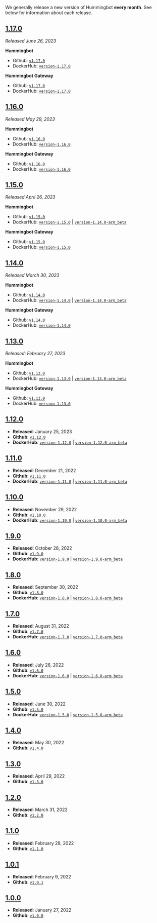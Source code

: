 We generally release a new version of Hummingbot **every month**. See below for information about each release.
## [1.17.0](./1.17.0/)

*Released June 26, 2023*

**Hummingbot**

* Github: [`v1.17.0`](https://github.com/hummingbot/hummingbot/releases/tag/v1.17.0)
* DockerHub: [`version-1.17.0`](https://hub.docker.com/r/hummingbot/hummingbot/tags?name=version-1.17.0) 

**Hummingbot Gateway**

* Github: [`v1.17.0`](https://github.com/hummingbot/gateway/releases/tag/v1.17.0)
* DockerHub: [`version-1.17.0`](https://hub.docker.com/r/hummingbot/gateway/tags?name=version-1.17.0)


## [1.16.0](./1.16.0/)

*Released May 29, 2023*

**Hummingbot**

* Github: [`v1.16.0`](https://github.com/hummingbot/hummingbot/releases/tag/v1.16.0)
* DockerHub: [`version-1.16.0`](https://hub.docker.com/r/hummingbot/hummingbot/tags?name=version-1.16.0) 

**Hummingbot Gateway**

* Github: [`v1.16.0`](https://github.com/hummingbot/gateway/releases/tag/v1.16.0)
* DockerHub: [`version-1.16.0`](https://hub.docker.com/r/hummingbot/gateway/tags?name=version-1.16.0)


## [1.15.0](./1.15.0/)

*Released April 26, 2023*

**Hummingbot**

* Github: [`v1.15.0`](https://github.com/hummingbot/hummingbot/releases/tag/v1.15.0)
* DockerHub: [`version-1.15.0`](https://hub.docker.com/r/hummingbot/hummingbot/tags?name=version-1.15.0) | [`version-1.14.0-arm_beta`](https://hub.docker.com/r/hummingbot/hummingbot/tags?name=version-1.15.0-arm)

**Hummingbot Gateway**

* Github: [`v1.15.0`](https://github.com/hummingbot/gateway/releases/tag/v1.15.0)
* DockerHub: [`version-1.15.0`](https://hub.docker.com/r/hummingbot/gateway/tags?name=version-1.15.0)

## [1.14.0](./1.14.0/)

*Released March 30, 2023*

**Hummingbot**

* Github: [`v1.14.0`](https://github.com/hummingbot/hummingbot/releases/tag/v1.14.0)
* DockerHub: [`version-1.14.0`](https://hub.docker.com/r/hummingbot/hummingbot/tags?name=version-1.14.0) | [`version-1.14.0-arm_beta`](https://hub.docker.com/r/hummingbot/hummingbot/tags?name=version-1.14.0-arm)

**Hummingbot Gateway**

* Github: [`v1.14.0`](https://github.com/hummingbot/gateway/releases/tag/v.1.14.0)
* DockerHub: [`version-1.14.0`](https://hub.docker.com/r/hummingbot/gateway/tags?name=version-1.14.0)

## [1.13.0](./1.13.0/)

*Released: February 27, 2023*

**Hummingbot**

* Github: [`v1.13.0`](https://github.com/hummingbot/hummingbot/releases/tag/v1.13.0)
* DockerHub: [`version-1.13.0`](https://hub.docker.com/r/hummingbot/hummingbot/tags?name=version-1.13.0) | [`version-1.13.0-arm_beta`](https://hub.docker.com/r/hummingbot/hummingbot/tags?name=version-1.13.0-arm)

**Hummingbot Gateway**

* Github: [`v1.13.0`](https://github.com/hummingbot/gateway/releases/tag/v1.13.0)
* DockerHub: [`version-1.13.0`](https://hub.docker.com/r/hummingbot/gateway/tags?name=version-1.13.0)

## [1.12.0](./1.12.0/)

* **Released**: January 25, 2023
* **Github**: [`v1.12.0`](https://github.com/hummingbot/hummingbot/releases/tag/v1.12.0)
* **DockerHub**: [`version-1.12.0`](https://hub.docker.com/r/hummingbot/hummingbot/tags?name=version-1.12.0) | [`version-1.12.0-arm_beta`](https://hub.docker.com/r/hummingbot/hummingbot/tags?name=version-1.12.0-arm)

## [1.11.0](./1.11.0/)

* **Released**: December 21, 2022
* **Github**: [`v1.11.0`](https://github.com/hummingbot/hummingbot/releases/tag/v1.11.0)
* **DockerHub**: [`version-1.11.0`](https://hub.docker.com/r/hummingbot/hummingbot/tags?name=version-1.11.0) | [`version-1.11.0-arm_beta`](https://hub.docker.com/r/hummingbot/hummingbot/tags?name=version-1.11.0-arm)

## [1.10.0](./1.10.0/)

* **Released**: November 29, 2022
* **Github**: [`v1.10.0`](https://github.com/hummingbot/hummingbot/releases/tag/v1.10.0)
* **DockerHub**: [`version-1.10.0`](https://hub.docker.com/r/hummingbot/hummingbot/tags?name=version-1.10.0) | [`version-1.10.0-arm_beta`](https://hub.docker.com/r/hummingbot/hummingbot/tags?name=version-1.10.0-arm)

## [1.9.0](./1.9.0/)

* **Released**: October 28, 2022
* **Github**: [`v1.9.0`](https://github.com/hummingbot/hummingbot/releases/tag/1.9.0)
* **DockerHub**: [`version-1.9.0`](https://hub.docker.com/r/hummingbot/hummingbot/tags?name=version-1.9.0) | [`version-1.9.0-arm_beta`](https://hub.docker.com/r/hummingbot/hummingbot/tags?name=version-1.9.0-arm)

## [1.8.0](./1.8.0/)

* **Released**: September 30, 2022
* **Github**: [`v1.8.0`](https://github.com/hummingbot/hummingbot/releases/tag/v1.8.0)
* **DockerHub**: [`version-1.8.0`](https://hub.docker.com/layers/hummingbot/hummingbot/version-1.8.0/images/sha256-adf16303dff6d662b8de08fe745d183e363fb53ec6eac6b929981ec2c2067684?context=explore) | [`version-1.8.0-arm_beta`](https://hub.docker.com/layers/hummingbot/hummingbot/version-1.8.0-arm_beta/images/sha256-d8998a814bdc3c264a2329d5d49b7fa8b7e9cd0edaf07a5e845ad2ae79278e34?context=explore)

## [1.7.0](./1.7.0/)

* **Released**: August 31, 2022
* **Github**: [`v1.7.0`](https://github.com/hummingbot/hummingbot/releases/tag/v1.7.0)
* **DockerHub**: [`version-1.7.0`](https://hub.docker.com/layers/hummingbot/hummingbot/version-1.7.0/images/sha256-adf16303dff6d662b8de08fe745d183e363fb53ec6eac6b929981ec2c2067684?context=explore) | [`version-1.7.0-arm_beta`](https://hub.docker.com/layers/hummingbot/hummingbot/version-1.7.0-arm_beta/images/sha256-d8998a814bdc3c264a2329d5d49b7fa8b7e9cd0edaf07a5e845ad2ae79278e34?context=explore)

## [1.6.0](./1.6.0/)

* **Released**: July 26, 2022
* **Github**: [`v1.6.0`](https://github.com/hummingbot/hummingbot/releases/tag/v1.6.0)
* **DockerHub**: [`version-1.6.0`](https://hub.docker.com/layers/hummingbot/hummingbot/version-1.6.0/images/sha256-96d147e22d5fb25f702b44689298b84516e493c5e3ec60141cf036508e0f6850?context=explore) | [`version-1.6.0-arm_beta`](https://hub.docker.com/layers/hummingbot/hummingbot/version-1.6.0-arm_beta/images/sha256-5ab586dfebdac0f3269ef5dd77512567fd5d1263bf4b263e9d339b2e71738e36?context=explore)

## [1.5.0](./1.5.0/)

* **Released**: June 30, 2022
* **Github**: [`v1.5.0`](https://github.com/hummingbot/hummingbot/releases/tag/v1.5.0)
* **DockerHub**: [`version-1.5.0`](https://hub.docker.com/layers/hummingbot/hummingbot/version-1.5.0/images/sha256-cc34e5df65f2506195984be7a3e2000e729f6ae2f186296a6983f2c8dfb710bb?context=explore) | [`version-1.5.0-arm_beta`](https://hub.docker.com/layers/hummingbot/hummingbot/version-1.5.0-arm_beta/images/sha256-f421a563bdfe0e10d187f796ad60ebeca76823f6fc6fe725410d0b8f2dc2686d?context=explore)

## [1.4.0](./1.4.0/)

* **Released**: May 30, 2022
* **Github**: [`v1.4.0`](https://github.com/hummingbot/hummingbot/releases/tag/v1.4.0)

## [1.3.0](./1.3.0/)

* **Released**: April 29, 2022
* **Github**: [`v1.3.0`](https://github.com/hummingbot/hummingbot/releases/tag/v1.3.0)

## [1.2.0](./1.2.0/)

* **Released**: March 31, 2022
* **Github**: [`v1.2.0`](https://github.com/hummingbot/hummingbot/releases/tag/v1.2.0)

## [1.1.0](./1.1.0/)

* **Released**: February 28, 2022
* **Github**: [`v1.1.0`](https://github.com/hummingbot/hummingbot/releases/tag/v1.1.0)

## [1.0.1](./1.0.1/)

* **Released**: February 9, 2022
* **Github**: [`v1.0.1`](https://github.com/hummingbot/hummingbot/releases/tag/v1.0.1)

## [1.0.0](./1.0.0/)

* **Released**: January 27, 2022
* **Github**: [`v1.0.0`](https://github.com/hummingbot/hummingbot/releases/tag/v1.0.0)

<!-- - 0.46.0: release-notes/0.46.0.md
- 0.45.0: release-notes/0.45.0.md
- 0.44.0: release-notes/0.44.0.md
- 0.43.1: release-notes/0.43.1.md
- 0.43.0: release-notes/0.43.0.md
- 0.42.0: release-notes/0.42.0.md
- 0.41.0: release-notes/0.41.0.md
- 0.40.0: release-notes/0.40.0.md
- 0.39.1: release-notes/0.39.1.md
- 0.39.0: release-notes/0.39.0.md
- 0.38.1: release-notes/0.38.1.md
- 0.38.0: release-notes/0.38.0.md
- 0.37.1: release-notes/0.37.1.md
- 0.37.0: release-notes/0.37.0.md
- 0.36.0: release-notes/0.36.0.md
- 0.35.0: release-notes/0.35.0.md
- 0.34.0: release-notes/0.34.0.md
- 0.33.1: release-notes/0.33.1.md
- 0.33.0: release-notes/0.33.0.md
- 0.32.0: release-notes/0.32.0.md
- 0.31.0: release-notes/0.31.0.md
- 0.30.0: release-notes/0.30.0.md
- 0.29.0: release-notes/0.29.0.md
- 0.28.1: release-notes/0.28.1.md
- 0.28.0: release-notes/0.28.0.md
- 0.27.0: release-notes/0.27.0.md
- 0.26.1: release-notes/0.26.1.md
- 0.26.0: release-notes/0.26.0.md
- 0.25.0: release-notes/0.25.0.md
- 0.24.1: release-notes/0.24.1.md
- 0.24.0: release-notes/0.24.0.md
- 0.23.0: release-notes/0.23.0.md
- 0.22.0: release-notes/0.22.0.md
- 0.21.0: release-notes/0.21.0.md
- 0.20.0: release-notes/0.20.0.md
- 0.19.1: release-notes/0.19.1.md
- 0.19.0: release-notes/0.19.0.md
- 0.18.1: release-notes/0.18.1.md
- 0.18.0: release-notes/0.18.0.md
- 0.17.1: release-notes/0.17.1.md
- 0.17.0: release-notes/0.17.0.md
- 0.16.0: release-notes/0.16.0.md
- 0.15.0: release-notes/0.15.0.md
- 0.14.0: release-notes/0.14.0.md
- 0.13.0: release-notes/0.13.0.md
- 0.12.1: release-notes/0.12.1.md
- 0.12.0: release-notes/0.12.0.md
- 0.11.1: release-notes/0.11.1.md
- 0.11.0: release-notes/0.11.0.md
- 0.10.1: release-notes/0.10.1.md
- 0.10.0: release-notes/0.10.0.md
- 0.9.1: release-notes/0.9.1.md
- 0.9.0: release-notes/0.9.0.md
- 0.8.1: release-notes/0.8.1.md
- 0.8.0: release-notes/0.8.0.md
- 0.7.0: release-notes/0.7.0.md
- 0.6.0: release-notes/0.6.0.md
- 0.5.1: release-notes/0.5.1.md
- 0.5.0: release-notes/0.5.0.md
- 0.4.0: release-notes/0.4.0.md
- 0.3.1: release-notes/0.3.1.md
- 0.3.0: release-notes/0.3.0.md
- 0.2.0: release-notes/0.2.0.md -->
